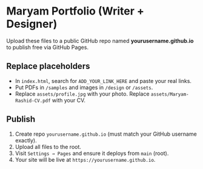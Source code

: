 # Maryam Portfolio (Writer + Designer)
Upload these files to a public GitHub repo named **yourusername.github.io** to publish free via GitHub Pages.

## Replace placeholders
- In `index.html`, search for `ADD_YOUR_LINK_HERE` and paste your real links.
- Put PDFs in `/samples` and images in `/design` or `/assets`.
- Replace `assets/profile.jpg` with your photo. Replace `assets/Maryam-Rashid-CV.pdf` with your CV.

## Publish
1. Create repo `yourusername.github.io` (must match your GitHub username exactly).
2. Upload all files to the root.
3. Visit `Settings → Pages` and ensure it deploys from `main` (root).
4. Your site will be live at `https://yourusername.github.io`.
